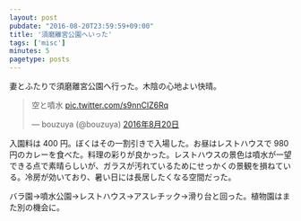 ```yaml
---
layout: post
pubdate: "2016-08-20T23:59:59+09:00"
title: '須磨離宮公園へいった'
tags: ['misc']
minutes: 5
pagetype: posts
---
```

妻とふたりで須磨離宮公園へ行った。木陰の心地よい快晴。

<blockquote class="twitter-tweet" data-lang="ja"><p lang="ja" dir="ltr">空と噴水 <a href="https://t.co/s9nnClZ6Rq">pic.twitter.com/s9nnClZ6Rq</a></p>&mdash; bouzuya (@bouzuya) <a href="https://twitter.com/bouzuya/status/766851026569695232">2016年8月20日</a></blockquote>
<script async src="//platform.twitter.com/widgets.js" charset="utf-8"></script>

入園料は 400 円。ぼくはその一割引きで入場した。お昼はレストハウスで 980 円のカレーを食べた。料理の彩りが良かった。レストハウスの景色は噴水が一望できる点で素晴らしいが、ガラスが汚れているためにせっかくの景観を損ねている。冷房が効いており、暑い日には長居したくなる空間だった。

バラ園→噴水公園→レストハウス→アスレチック→滑り台と回った。植物園はまた別の機会に。
